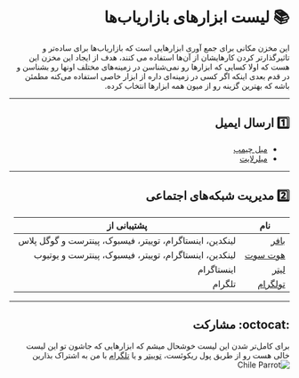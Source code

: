 <div dir="rtl">

# :books: لیست ابزارهای بازاریاب‌ها

این مخزن مکانی برای جمع آوری ابزارهایی است که بازاریاب‌ها برای ساده‌تر و تاثیرگذارتر کردن کارهایشان از آن‌ها استفاده می ‌کنند، هدف از ایجاد این مخزن این هست که اولا کسایی که ابزارها رو نمی‌شناسن در زمینه‌های مختلف اونها رو بشناسن و در قدم بعدی اینکه اگر کسی در زمینه‌ای داره از ابزار خاصی استفاده می‌کنه مطمئن باشه که بهترین گزینه رو از میون همه ابزارها انتخاب کرده.


***

##  :one: ارسال ایمیل

* [میل چیمپ](https://mailchimp.com/)
* [میلرلایت](https://www.mailerlite.com/)

***

##  :two: مدیریت شبکه‌های اجتماعی
نام | پشتیبانی از
---|---
[بافر](https://buffer.com/) | لینکدین، اینستاگرام، توییتر، فیسبوک، پینترست و گوگل پلاس
[هوت سوت](https://hootsuite.com) | لینکدین، اینستاگرام، توییتر، فیسبوک، پینترست و یوتیوب 
[لیتر](https://later.com/) | اینستاگرام
[تولگرام](http://www.toolgram.ir/) | تلگرام


***


## :octocat: مشارکت

برای کامل‌تر شدن این لیست خوشحال میشم که ابزارهایی که جاشون تو این لیست خالی هست رو از طریق پول ریکوئست، [توییتر](https://twitter.com/baradaranam) و یا [تلگرام](https://t.me/baradaranam) با من به اشتراک بذارین   ![Chile Parrot](http://countryparrots.com/parrots/chile-parrot.gif)


</div>
